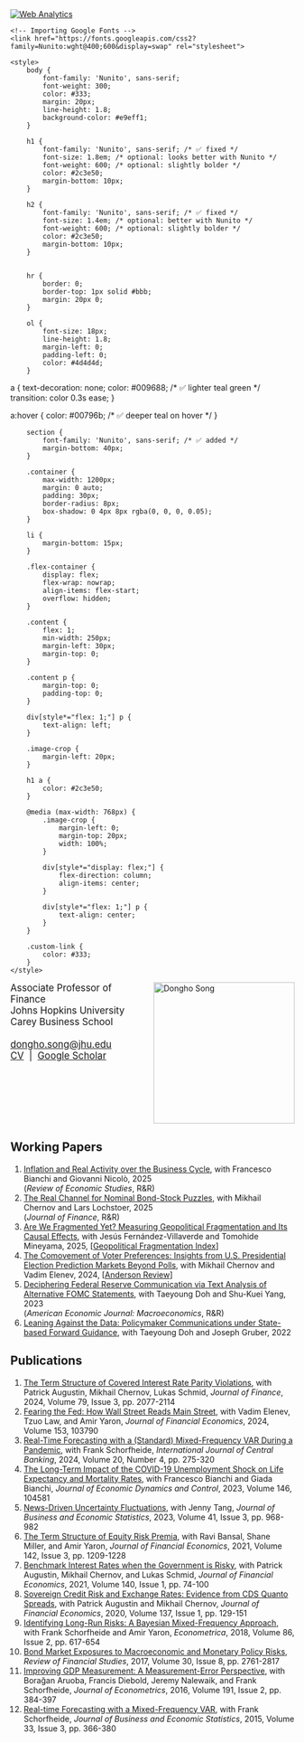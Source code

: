 <head>
    <!-- Default Statcounter code for Dong webpage http://donghosong.com -->
    <script type="text/javascript">
        var sc_project = 13047391; 
        var sc_invisible = 1; 
        var sc_security = "344fc969"; 
    </script>
    <script type="text/javascript" src="https://www.statcounter.com/counter/counter.js" async></script>
    <noscript>
        <div class="statcounter">
            <a title="Web Analytics" href="https://statcounter.com/" target="_blank">
                <img class="statcounter" src="https://c.statcounter.com/13047391/0/344fc969/1/" alt="Web Analytics">
            </a>
        </div>
    </noscript>
    <!-- End of Statcounter Code -->

    <!-- Importing Google Fonts -->
    <link href="https://fonts.googleapis.com/css2?family=Nunito:wght@400;600&display=swap" rel="stylesheet">
    
    <style>
        body {
            font-family: 'Nunito', sans-serif;
            font-weight: 300;
            color: #333;
            margin: 20px;
            line-height: 1.8;
            background-color: #e9eff1;
        }

        h1 {   
            font-family: 'Nunito', sans-serif; /* ✅ fixed */
            font-size: 1.8em; /* optional: looks better with Nunito */
            font-weight: 600; /* optional: slightly bolder */
            color: #2c3e50;
            margin-bottom: 10px;
        }
        
        h2 {   
            font-family: 'Nunito', sans-serif; /* ✅ fixed */
            font-size: 1.4em; /* optional: better with Nunito */
            font-weight: 600; /* optional: slightly bolder */
            color: #2c3e50;
            margin-bottom: 10px;
        }


        hr {
            border: 0;
            border-top: 1px solid #bbb;
            margin: 20px 0;
        }

        ol {
            font-size: 18px;
            line-height: 1.8;
            margin-left: 0;
            padding-left: 0;
            color: #4d4d4d;
        }

a {
    text-decoration: none;
    color: #009688; /* ✅ lighter teal green */
    transition: color 0.3s ease;
}

a:hover {
    color: #00796b; /* ✅ deeper teal on hover */
}

        section {
            font-family: 'Nunito', sans-serif; /* ✅ added */
            margin-bottom: 40px;
        }

        .container {
            max-width: 1200px;
            margin: 0 auto;
            padding: 30px;
            border-radius: 8px;
            box-shadow: 0 4px 8px rgba(0, 0, 0, 0.05);
        }

        li {
            margin-bottom: 15px;
        }

        .flex-container {
            display: flex;
            flex-wrap: nowrap;
            align-items: flex-start;
            overflow: hidden;
        }

        .content {
            flex: 1;
            min-width: 250px;
            margin-left: 30px;
            margin-top: 0;
        }

        .content p {
            margin-top: 0;
            padding-top: 0;
        }

        div[style*="flex: 1;"] p {
            text-align: left;
        }

        .image-crop {
            margin-left: 20px;
        }

        h1 a {
            color: #2c3e50;
        }

        @media (max-width: 768px) {
            .image-crop {
                margin-left: 0;
                margin-top: 20px;
                width: 100%;
            }

            div[style*="display: flex;"] {
                flex-direction: column;
                align-items: center;
            }

            div[style*="flex: 1;"] p {
                text-align: center;
            }
        }

        .custom-link {
            color: #333;
        }
    </style>
</head>

<div style="display: flex; align-items: flex-start; justify-content: space-between; gap: 20px; flex-wrap: wrap;">
    <div style="flex: 1; min-width: 200px;">
        <p style="margin: 0; padding: 0; font-size: 1.2em; text-align: left;">
            Associate Professor of Finance<br>
            Johns Hopkins University<br>
            Carey Business School<br>
        </p>
        <p style="margin-top: 20px; font-size: 1.2em; text-align: left;">
            <a href="mailto:dongho.song@jhu.edu">dongho.song@jhu.edu</a><br>
            <a href="https://www.dropbox.com/scl/fi/24w0wsai88q1725l73xho/DonghoSong-CV.pdf?rlkey=vfe2hbq6pua4apthvi3whmtwy&st=bf0i2ug0&dl=0" target="_blank">CV</a>
            &nbsp;|&nbsp;
            <a href="https://scholar.google.com/citations?user=z9TGeXYAAAAJ&hl=en" target="_blank">Google Scholar</a>
        </p>
    </div>
    <div class="image-crop" style="flex-shrink: 0;">
        <img src="https://raw.githubusercontent.com/donghosongd/donghosongd.github.io/main/dsong.jpg" alt="Dongho Song" style="width: 250px; max-width: 100%; height: auto;">
    </div>
</div>

<h2>Working Papers</h2>



<ol>
    <li>
        <a href="https://www.dropbox.com/scl/fi/ucsqyoeh1x8i8kbfz8de8/BianchiNicoloSong_inflation_bc_Full_paper.pdf?rlkey=p2sftb0qzqvtk6ln18ozxg9b3&st=fbthgd5r&dl=0" target="_blank" rel="noopener noreferrer">Inflation and Real Activity over the Business Cycle</a>, 
        with Francesco Bianchi and Giovanni Nicolò, 2025
        <br>(<em>Review of Economic Studies</em>, R&R)
    </li>
    <li>
        <a href="https://www.dropbox.com/scl/fi/1063p13kd0dw4oxzh99m4/CLS-latest.pdf?rlkey=bu8nrms7qdoggoiwefabdhbse&st=5cd2z5qr&dl=0" target="_blank" rel="noopener noreferrer">The Real Channel for Nominal Bond-Stock Puzzles</a>, 
        with Mikhail Chernov and Lars Lochstoer, 2025
        <br>(<em>Journal of Finance</em>, R&R)
    </li>
    <li>
     <a href="https://www.dropbox.com/scl/fi/f3kpzyux8m299b5vwwfap/Fragmentation.pdf?..." target="_blank" rel="noopener noreferrer">
    Are We Fragmented Yet? Measuring Geopolitical Fragmentation and Its Causal Effects</a>, 
    with Jesús Fernández-Villaverde and Tomohide Mineyama, 2025,
    [<a href="https://www.dropbox.com/scl/fi/aq6ecl8ubnxqx7psasr53/fvms-fragmentation-index.xlsx?rlkey=dwfsgjq2xdon33qwb788vfez6&st=eur8gdww&dl=0" target="_blank" rel="noopener noreferrer" class="custom-link">Geopolitical Fragmentation Index</a>]
    </li>    
    <li>
    <a href="https://www.dropbox.com/scl/fi/ptmzdrwvncqyzhggnjrgg/election_draft_es.pdf?rlkey=jtrkq8ehajkb9zqrdwvvd4ow7&st=r20m49nz&dl=0" target="_blank" rel="noopener noreferrer">
        The Comovement of Voter Preferences: Insights from U.S. Presidential Election Prediction Markets Beyond Polls</a>,
    with Mikhail Chernov and Vadim Elenev, 2024,
    [<a href="https://anderson-review.ucla.edu/prediction-markets-polls-economic-indicators-better-election-forecasting" target="_blank" rel="noopener noreferrer" class="custom-link">Anderson Review</a>]
    </li>
    <li>
        <a href="https://www.dropbox.com/scl/fi/71k2dtgutklgneydktr2k/draft_DSY2023_latest.pdf?rlkey=mcnqtsr517t83j2zop8fg4sy5&st=m3fu1yug&dl=0" target="_blank" rel="noopener noreferrer">Deciphering Federal Reserve Communication via Text Analysis of Alternative FOMC Statements</a>, 
        with Taeyoung Doh and Shu-Kuei Yang, 2023
        <br>(<em>American Economic Journal: Macroeconomics</em>, R&R)
    </li>
    <li>
        <a href="https://www.dropbox.com/scl/fi/6viaoh5c6by29tiqslpl3/DGS_draft_latest_RWP.pdf?rlkey=qjfe1djr28i76rahl9eujhohl&st=bh45y0d0&dl=0" target="_blank" rel="noopener noreferrer">Leaning Against the Data: Policymaker Communications under State-based Forward Guidance</a>, 
        with Taeyoung Doh and Joseph Gruber, 2022
    </li>
</ol>


<h2>Publications</h2>

<ol>
    <li>
        <a href="https://onlinelibrary.wiley.com/doi/full/10.1111/jofi.13336" target="_blank" rel="noopener noreferrer">The Term Structure of Covered Interest Rate Parity Violations</a>, 
        with Patrick Augustin, Mikhail Chernov, Lukas Schmid, 
        <em>Journal of Finance</em>, 2024, Volume 79, Issue 3, pp. 2077-2114 
    </li>
    <li>
        <a href="https://www.sciencedirect.com/science/article/abs/pii/S0304405X24000138" target="_blank" rel="noopener noreferrer">Fearing the Fed: How Wall Street Reads Main Street</a>, 
        with Vadim Elenev, Tzuo Law, and Amir Yaron, 
        <em>Journal of Financial Economics</em>, 2024, Volume 153, 103790 
    </li>
    <li>
        <a href="https://www.ijcb.org/journal/ijcb24q4a5.pdf" target="_blank" rel="noopener noreferrer">Real-Time Forecasting with a (Standard) Mixed-Frequency VAR During a Pandemic</a>, 
        with Frank Schorfheide, 
        <em>International Journal of Central Banking</em>, 2024, Volume 20, Number 4, pp. 275-320 
    </li>
    <li>
        <a href="https://www.sciencedirect.com/science/article/pii/S0165188922002846" target="_blank" rel="noopener noreferrer">The Long-Term Impact of the COVID-19 Unemployment Shock on Life Expectancy and Mortality Rates</a>, 
        with Francesco Bianchi and Giada Bianchi, 
        <em>Journal of Economic Dynamics and Control</em>, 2023, Volume 146, 104581 
    </li>
    <li>
        <a href="https://www.tandfonline.com/doi/full/10.1080/07350015.2022.2097912?journalCode=ubes20" target="_blank" rel="noopener noreferrer">News-Driven Uncertainty Fluctuations</a>, 
        with Jenny Tang, 
        <em>Journal of Business and Economic Statistics</em>, 2023, Volume 41, Issue 3, pp. 968-982 
    </li>
    <li>
        <a href="https://www.sciencedirect.com/science/article/pii/S0304405X21002361?via%3Dihub" target="_blank" rel="noopener noreferrer">The Term Structure of Equity Risk Premia</a>, 
        with Ravi Bansal, Shane Miller, and Amir Yaron, 
        <em>Journal of Financial Economics</em>, 2021, Volume 142, Issue 3, pp. 1209-1228 
    </li>
    <li>
        <a href="https://www.sciencedirect.com/science/article/pii/S0304405X20302841" target="_blank" rel="noopener noreferrer">Benchmark Interest Rates when the Government is Risky</a>, 
        with Patrick Augustin, Mikhail Chernov, and Lukas Schmid, 
        <em>Journal of Financial Economics</em>, 2021, Volume 140, Issue 1, pp. 74-100 
    </li>
    <li>
        <a href="https://www.sciencedirect.com/science/article/abs/pii/S0304405X19302922?via%3Dihub" target="_blank" rel="noopener noreferrer">Sovereign Credit Risk and Exchange Rates: Evidence from CDS Quanto Spreads</a>, 
        with Patrick Augustin and Mikhail Chernov, 
        <em>Journal of Financial Economics</em>, 2020, Volume 137, Issue 1, pp. 129-151 
    </li>
    <li>
        <a href="https://onlinelibrary.wiley.com/doi/abs/10.3982/ECTA14308" target="_blank" rel="noopener noreferrer">Identifying Long-Run Risks: A Bayesian Mixed-Frequency Approach</a>, 
        with Frank Schorfheide and Amir Yaron, 
        <em>Econometrica</em>, 2018, Volume 86, Issue 2, pp. 617-654 
    </li>
    <li>
        <a href="https://academic.oup.com/rfs/article/30/8/2761/3788530" target="_blank" rel="noopener noreferrer">Bond Market Exposures to Macroeconomic and Monetary Policy Risks</a>, 
        <em>Review of Financial Studies</em>, 2017, Volume 30, Issue 8, pp. 2761-2817 
    </li>
    <li>
        <a href="https://www.sciencedirect.com/science/article/abs/pii/S0304407615002857" target="_blank" rel="noopener noreferrer">Improving GDP Measurement: A Measurement-Error Perspective</a>, 
        with Borağan Aruoba, Francis Diebold, Jeremy Nalewaik, and Frank Schorfheide, 
        <em>Journal of Econometrics</em>, 2016, Volume 191, Issue 2, pp. 384-397 
    </li>
    <li>
        <a href="https://www.tandfonline.com/doi/abs/10.1080/07350015.2014.954707" target="_blank" rel="noopener noreferrer">Real-time Forecasting with a Mixed-Frequency VAR</a>, 
        with Frank Schorfheide, 
        <em>Journal of Business and Economic Statistics</em>, 2015, Volume 33, Issue 3, pp. 366-380 
    </li>
</ol>

